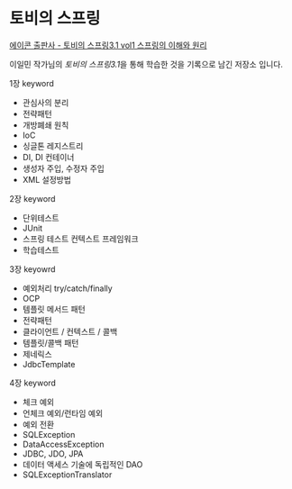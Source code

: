 # 토비의 스프링
[에이콘 출판사 - 토비의 스프링3.1 vol1 스프링의 이해와 원리](http://www.acornpub.co.kr/book/toby-spring3.1-vol1#spring3)

이일민 작가님의 *토비의 스프링3.1*을 통해 학습한 것을 기록으로 남긴 저장소 입니다.

1장 keyword
- 관심사의 분리
- 전략패턴
- 개방폐쇄 원칙
- IoC
- 싱글톤 레지스트리
- DI, DI 컨테이너
- 생성자 주입, 수정자 주입
- XML 설정방법

2장 keyword
- 단위테스트
- JUnit
- 스프링 테스트 컨텍스트 프레임워크
- 학습테스트

3장 keyowrd
- 예외처리 try/catch/finally
- OCP
- 템플릿 메서드 패턴
- 전략패턴
- 클라이언트 / 컨텍스트 / 콜백
- 템플릿/콜백 패턴
- 제네릭스
- JdbcTemplate

4장 keyword
- 체크 예외
- 언체크 예외/런타임 예외
- 예외 전환
- SQLException
- DataAccessException
- JDBC, JDO, JPA
- 데이터 액세스 기술에 독립적인 DAO
- SQLExceptionTranslator